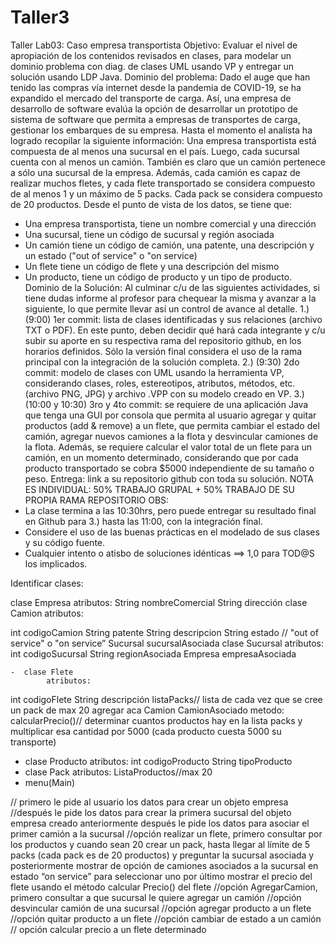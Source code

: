 # Taller3

Taller Lab03: Caso empresa transportista
Objetivo:
Evaluar el nivel de apropiación de los contenidos revisados en clases, para modelar un dominio problema con diag. de clases UML usando VP y entregar un solución usando LDP Java.
Dominio del problema:
Dado el auge que han tenido las compras vía internet desde la pandemia de COVID-19, se ha expandido el mercado del transporte de carga.
Así, una empresa de desarrollo de software evalúa la opción de desarrollar un prototipo de sistema de software que permita a empresas de transportes de carga, gestionar los embarques de su empresa.
Hasta el momento el analista ha logrado recopilar la siguiente información:
Una empresa transportista está compuesta de al menos una sucursal en el país. Luego, cada sucursal cuenta con al menos un camión. También es claro que un camión pertenece a sólo una sucursal de la empresa.
Además, cada camión es capaz de realizar muchos fletes, y cada flete transportado se considera compuesto de al menos 1 y un máximo de 5 packs. Cada pack se considera compuesto de 20 productos.
Desde el punto de vista de los datos, se tiene que:
- Una empresa transportista, tiene un nombre comercial y una dirección
- Una sucursal, tiene un código de sucursal y región asociada
- Un camión tiene un código de camión, una patente, una descripción y un estado ("out of service" o "on service)
- Un flete tiene un código de flete y una descripción del mismo
- Un producto, tiene un código de producto y un tipo de producto.
Dominio de la Solución:
Al culminar c/u de las siguientes actividades, si tiene dudas informe al profesor para chequear la misma y avanzar a la siguiente, lo que permite llevar así un control de avance al detalle.
1.) (9:00) 1er commit: lista de clases identificadas y sus relaciones (archivo TXT o PDF).
En este punto, deben decidir qué hará cada integrante y c/u subir su aporte en su respectiva rama del repositorio github, en los horarios definidos.
Sólo la versión final considera el uso de la rama principal con la integración de la solución completa.
2.) (9:30) 2do commit: modelo de clases con UML usando la herramienta VP, considerando clases, roles, estereotipos, atributos, métodos, etc. (archivo PNG, JPG) y archivo .VPP con su modelo creado en VP.
3.) (10:00 y 10:30) 3ro y 4to commit: se requiere de una aplicación Java que tenga una GUI por consola que permita al usuario agregar y quitar productos (add & remove) a un flete, que permita cambiar el estado del camión, agregar nuevos camiones a la flota y desvincular camiones de la flota.
Además, se requiere calcular el valor total de un flete para un camión, en un momento determinado, considerando que por cada producto transportado se cobra $5000 independiente de su tamaño o peso.
Entrega: link a su repositorio github con toda su solución.
NOTA ES INDIVIDUAL: 50% TRABAJO GRUPAL + 50% TRABAJO DE SU PROPIA RAMA REPOSITORIO
OBS:
- La clase termina a las 10:30hrs, pero puede entregar su resultado final en Github para 3.) hasta las 11:00, con la integración final.
- Considere el uso de las buenas prácticas en el modelado de sus clases y su código fuente.
- Cualquier intento o atisbo de soluciones idénticas ==>  1,0 para TOD@S los implicados.

Identificar clases:

clase Empresa
atributos:
String nombreComercial
String dirección
clase Camion
atributos:

int codigoCamion 
String patente
String descripcion 
String estado // "out of service" o "on service”
Sucursal sucursalAsociada
clase Sucursal
atributos:
int codigoSucursal
String regionAsociada
Empresa empresaAsociada

    -  clase Flete
            atributos:

int codigoFlete
String descripción
listaPacks// lista de cada vez que se cree un pack de max 20 agregar aca 
Camion CamionAsociado
metodo:
calcularPrecio()// determinar cuantos productos hay en la lista packs y multiplicar esa cantidad por 5000 (cada producto cuesta 5000 su transporte)


- clase Producto
           atributos:
int codigoProducto
String tipoProducto
- clase Pack
             atributos:
ListaProductos//max 20 
- menu(Main)

// primero le pide al usuario los datos para crear un objeto empresa
//después le pide los datos para crear la primera sucursal del objeto empresa creado anteriormente 
después le pide los datos para asociar el primer camión a la sucursal 
//opción realizar un flete, primero consultar por los productos y cuando sean 20 crear un pack, hasta llegar al límite de 5 packs (cada pack es de 20 productos) y preguntar la sucursal asociada y posteriormente mostrar de opción de camiones asociados a la sucursal en estado “on service” para seleccionar uno
por último mostrar el precio del flete usando el método calcular Precio() del flete 
//opción AgregarCamion, primero consultar a que sucursal le quiere agregar un camión 
//opción desvincular camión de una sucursal 
//opción agregar producto a un flete 
//opción quitar producto a un flete
//opción cambiar de estado a un camión 
// opción calcular precio a un flete determinado 
